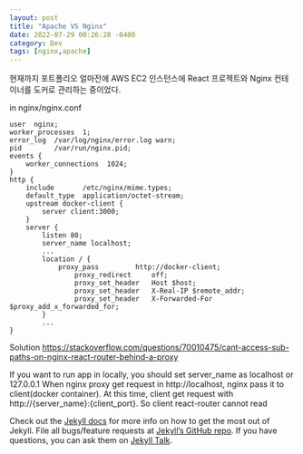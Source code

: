 ```yaml
---
layout: post
title: "Apache VS Nginx"
date: 2022-07-29 00:26:28 -0400
category: Dev
tags: [nginx,apache]
---
```


현재까지 포트폴리오
얼마전에 AWS EC2 인스턴스에 React 프로젝트와 Nginx 컨테이너를 도커로 관리하는 중이었다.


in nginx/nginx.conf
```
user  nginx;
worker_processes  1;
error_log  /var/log/nginx/error.log warn;
pid        /var/run/nginx.pid;
events {                     
    worker_connections  1024;
}
http {
    include       /etc/nginx/mime.types;
    default_type  application/octet-stream;
    upstream docker-client {
        server client:3000;
    }
    server {
        listen 80;
        server_name localhost;
        ...
        location / {
            proxy_pass         http://docker-client;
                proxy_redirect     off;
                proxy_set_header   Host $host;
                proxy_set_header   X-Real-IP $remote_addr;
                proxy_set_header   X-Forwarded-For $proxy_add_x_forwarded_for;
        }
        ...    
}
```
Solution
https://stackoverflow.com/questions/70010475/cant-access-sub-paths-on-nginx-react-router-behind-a-proxy

If you want to run app in locally, you should set server_name as localhost or 127.0.0.1
When nginx proxy get request in http://localhost, nginx pass it to client(docker container). At this time, client get request with http://{server_name}:{client_port}. So client react-router cannot read



Check out the [Jekyll docs][jekyll-docs] for more info on how to get the most out of Jekyll. File all bugs/feature requests at [Jekyll’s GitHub repo][jekyll-gh]. If you have questions, you can ask them on [Jekyll Talk][jekyll-talk].

[jekyll-docs]: https://jekyllrb.com/docs/home
[jekyll-gh]:   https://github.com/jekyll/jekyll
[jekyll-talk]: https://talk.jekyllrb.com/